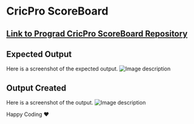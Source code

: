#  CricPro ScoreBoard

 ## [Link to Prograd CricPro ScoreBoard Repository](https://github.com/FACEPrep-ProGrad/lab-cricpro-scoreboard/)

## Expected Output
Here is a screenshot of the expected output.
![Image description](https://i1.faceprep.in/ProGrad/cricpro.png)

## Output Created
Here is a screenshot of the output.
![Image description](/assets/output/result.png)

Happy Coding ❤️
